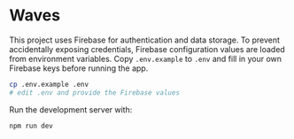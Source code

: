 # Waves

This project uses Firebase for authentication and data storage. To prevent
accidentally exposing credentials, Firebase configuration values are loaded from
environment variables. Copy `.env.example` to `.env` and fill in your own
Firebase keys before running the app.

```bash
cp .env.example .env
# edit .env and provide the Firebase values
```

Run the development server with:

```bash
npm run dev
```

